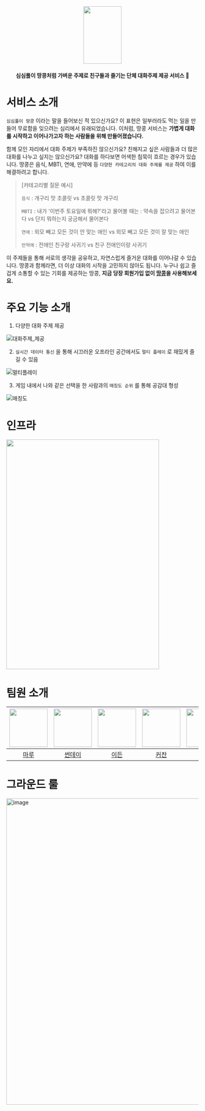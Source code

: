 <div align="center">
<img src="https://github.com/user-attachments/assets/f47b6023-fc55-4072-92b4-0551135a95d0" width="100" height="150" />
<h4>심심풀이 땅콩처럼 가벼운 주제로 친구들과 즐기는 단체 대화주제 제공 서비스 🥜</h4>
</div>

# 서비스 소개

`심심풀이 땅콩` 이라는 말을 들어보신 적 있으신가요? 이 표현은 일부러라도 먹는 일을 만들어 무료함을 잊으려는 심리에서 유래되었습니다. 이처럼, 땅콩 서비스는 **가볍게 대화를 시작하고 이어나가고자 하는 사람들을 위해 만들어졌습니다.**

함께 모인 자리에서 대화 주제가 부족하진 않으신가요? 친해지고 싶은 사람들과 더 많은 대화를 나누고 싶지는 않으신가요?
대화를 하다보면 어색한 침묵이 흐르는 경우가 있습니다. 땅콩은 음식, MBTI, 연애, 만약에 등 `다양한 카테고리의 대화 주제를 제공` 하여 이를 해결하려고 합니다.

> [카테고리별 질문 예시]
>
> `음식` : 개구리 맛 초콜릿 vs 초콜릿 맛 개구리
>
> `MBTI` : 내가 '이번주 토요일에 뭐해?'라고 물어볼 때는 : 약속을 잡으려고 물어본다 vs 단지 뭐하는지 궁금해서 물어본다
>
> `연애` : 외모 빼고 모든 것이 안 맞는 애인 vs 외모 빼고 모든 것이 잘 맞는 애인
>
> `만약에` : 전애인 친구랑 사귀기 vs 친구 전애인이랑 사귀기

이 주제들을 통해 서로의 생각을 공유하고, 자연스럽게 즐거운 대화를 이어나갈 수 있습니다. 땅콩과 함께라면, 더 이상 대화의 시작을 고민하지 않아도 됩니다. 누구나 쉽고 즐겁게 소통할 수 있는 기회를 제공하는 땅콩, **지금 당장 회원가입 없이 [땅콩](https://ddangkong.kr/)을 사용해보세요.**

# 주요 기능 소개

1. 다양한 대화 주제 제공

![대화주제_제공](https://github.com/user-attachments/assets/cfe966ea-698f-42b6-94f5-628d4e15e0e3)

2. `실시간 데이터 통신` 을 통해 시끄러운 오프라인 공간에서도 `멀티 플레이` 로 재밌게 즐길 수 있음

![멀티플레이](https://github.com/user-attachments/assets/046422a7-a389-4469-b8f0-cb72339946e9)

3. 게임 내에서 나와 같은 선택을 한 사람과의 `매칭도 순위` 를 통해 공감대 형성

![매칭도](https://github.com/user-attachments/assets/019f0779-df57-444b-842a-37fe6d970e07)

# 인프라

<img src="https://github.com/user-attachments/assets/d010f50c-4662-40ac-b06b-46b1b2b2fadf" width="400"  height="600"/>

# 팀원 소개

| <img src="https://avatars.githubusercontent.com/u/63959171?v=4" width="100" height="100"/> | <img src="https://avatars.githubusercontent.com/u/74897720?v=4" width="100" height="100"/> | <img src="https://avatars.githubusercontent.com/u/84304802?v=4" width="100" height="100"/> | <img src="https://avatars.githubusercontent.com/u/44027393?v=4" width="100" height="100"/> | <img src="https://avatars.githubusercontent.com/u/78288539?v=4" width="100" height="100"/> | <img src="https://avatars.githubusercontent.com/u/101033262?v=4" width="100" height="100"/> | <img src="https://avatars.githubusercontent.com/u/111696934?v=4" width="100" height="100"/> |
| :----------------------------------------------------------------------------------------: | :----------------------------------------------------------------------------------------: | :----------------------------------------------------------------------------------------: | :----------------------------------------------------------------------------------------: | :----------------------------------------------------------------------------------------: | :-----------------------------------------------------------------------------------------: | :-----------------------------------------------------------------------------------------: |
|                            [마루](https://github.com/rbgksqkr)                             |                             [썬데이](https://github.com/useon)                             |                             [이든](https://github.com/PgmJun)                              |                           [커찬](https://github.com/leegwichan)                            |                            [타칸](https://github.com/jhon3242)                             |                             [프린](https://github.com/GIVEN53)                              |                            [포메](https://github.com/novice0840)                            |

# 그라운드 룰

<img width="800" alt="image" src="https://github.com/user-attachments/assets/cb7a1016-e7be-4cec-b4eb-39327eef3ef9">

